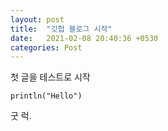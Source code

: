 ```yaml
---
layout: post
title:  "깃헙 블로그 시작"
date:   2021-02-08 20:40:36 +0530
categories: Post
---
```

첫 글을 테스트로 시작

```Code
println("Hello")
```

굿 럭.

[jekyll-docs]: https://jekyllrb.com/docs/home
[jekyll-gh]:   https://github.com/jekyll/jekyll
[jekyll-talk]: https://talk.jekyllrb.com/

